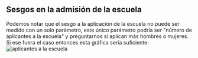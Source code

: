 ## Sesgos en la admisión de la escuela

Podemos notar que el sesgo a la aplicación de la escuela no puede ser medido con un solo 
parámetro, este único parámetro podría ser "número de aplicantes a la escuela" y 
preguntarnos si aplican más hombres o mujeres. Si ese fuera el caso entonces
esta gráfica sería suficiente: 
![aplicantes a la escuela]("#aplicantesporgenero.png")